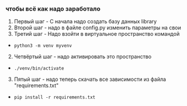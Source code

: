 ### чтобы всё как надо заработало
1. Первый шаг - С начала надо создать базу данных library
2. Второй шаг - надо в файле config.py изменить параметры на свои
3. Третий шаг - Надо взойти в виртуальное пространство командой 
 - ```python3 -m venv myvenv```
2. Четвёртый шаг - надо активировать это пространство
 - ```./venv/bin/activate```
3. Пятый шаг - надо теперь скачать все зависимости из файла "requirements.txt" 

  -  ``` pip install -r requirements.txt ``` 


